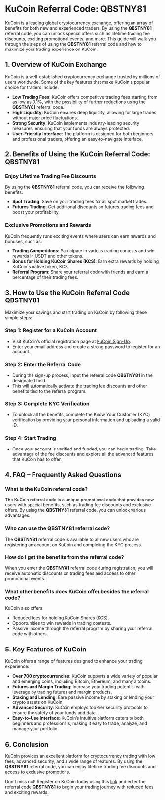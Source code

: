 # KuCoin Referral Code: QBSTNY81

KuCoin is a leading global cryptocurrency exchange, offering an array of benefits for both new and experienced traders. By using the **QBSTNY81** referral code, you can unlock special offers such as lifetime trading fee discounts, exciting promotional events, and more. This guide will walk you through the steps of using the **QBSTNY81** referral code and how to maximize your trading experience on KuCoin.

## 1. Overview of KuCoin Exchange

KuCoin is a well-established cryptocurrency exchange trusted by millions of users worldwide. Some of the key features that make KuCoin a popular choice for traders include:

- **Low Trading Fees**: KuCoin offers competitive trading fees starting from as low as 0.1%, with the possibility of further reductions using the **QBSTNY81** referral code.
- **High Liquidity**: KuCoin ensures deep liquidity, allowing for large trades without major price fluctuations.
- **Strong Security**: KuCoin implements industry-leading security measures, ensuring that your funds are always protected.
- **User-Friendly Interface**: The platform is designed for both beginners and professional traders, offering an easy-to-navigate interface.

## 2. Benefits of Using the KuCoin Referral Code: **QBSTNY81**

### Enjoy Lifetime Trading Fee Discounts

By using the **QBSTNY81** referral code, you can receive the following benefits:

- **Spot Trading**: Save on your trading fees for all spot market trades.
- **Futures Trading**: Get additional discounts on futures trading fees and boost your profitability.

### Exclusive Promotions and Rewards

KuCoin frequently runs exciting events where users can earn rewards and bonuses, such as:

- **Trading Competitions**: Participate in various trading contests and win rewards in USDT and other tokens.
- **Bonus for Holding KuCoin Shares (KCS)**: Earn extra rewards by holding KuCoin's native token, KCS.
- **Referral Program**: Share your referral code with friends and earn a percentage of their trading fees.

## 3. How to Use the KuCoin Referral Code **QBSTNY81**

Maximize your savings and start trading on KuCoin by following these simple steps:

### Step 1: Register for a KuCoin Account  
- Visit KuCoin’s official registration page at [KuCoin Sign-Up](https://www.kucoin.com/signup?rcode=QBSTNY81).
- Enter your email address and create a strong password to register for an account.

### Step 2: Enter the Referral Code  
- During the sign-up process, input the referral code **QBSTNY81** in the designated field.  
- This will automatically activate the trading fee discounts and other benefits tied to the referral program.

### Step 3: Complete KYC Verification  
- To unlock all the benefits, complete the Know Your Customer (KYC) verification by providing your personal information and uploading a valid ID.

### Step 4: Start Trading  
- Once your account is verified and funded, you can begin trading. Take advantage of the fee discounts and explore all the advanced features that KuCoin has to offer.

## 4. FAQ – Frequently Asked Questions

### What is the KuCoin referral code?  
The KuCoin referral code is a unique promotional code that provides new users with special benefits, such as trading fee discounts and exclusive offers. By using the **QBSTNY81** referral code, you can unlock various advantages.

### Who can use the **QBSTNY81** referral code?  
The **QBSTNY81** referral code is available to all new users who are registering an account on KuCoin and completing the KYC process.

### How do I get the benefits from the referral code?  
When you enter the **QBSTNY81** referral code during registration, you will receive automatic discounts on trading fees and access to other promotional events.

### What other benefits does KuCoin offer besides the referral code?  
KuCoin also offers:
- Reduced fees for holding KuCoin Shares (KCS).
- Opportunities to win rewards in trading contests.
- Passive income through the referral program by sharing your referral code with others.

## 5. Key Features of KuCoin

KuCoin offers a range of features designed to enhance your trading experience:

- **Over 700 cryptocurrencies**: KuCoin supports a wide variety of popular and emerging coins, including Bitcoin, Ethereum, and many altcoins.
- **Futures and Margin Trading**: Increase your trading potential with leverage by trading futures and margin products.
- **Staking and Lending**: Earn passive income by staking or lending your crypto assets on KuCoin.
- **Advanced Security**: KuCoin employs top-tier security protocols to ensure the safety of your funds and data.
- **Easy-to-Use Interface**: KuCoin’s intuitive platform caters to both beginners and professionals, making it easy to trade, analyze, and manage your portfolio.

## 6. Conclusion

KuCoin provides an excellent platform for cryptocurrency trading with low fees, advanced security, and a wide range of features. By using the **QBSTNY81** referral code, you can enjoy lifetime trading fee discounts and access to exclusive promotions.

Don't miss out! Register on KuCoin today using this [link](https://www.kucoin.com/signup?rcode=QBSTNY81) and enter the referral code **QBSTNY81** to begin your trading journey with reduced fees and exciting rewards.

